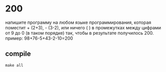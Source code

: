 # 200

напишите программу на любом языке программирования, которая поместит + (2+3), - (3-2), или ничего ( ) в промежутках между цифрами от 9 до 0 (в таком порядке) так, чтобы в результате получилось 200. пример: 98+76-5+43-2-10=200

## compile 

`make all` 


